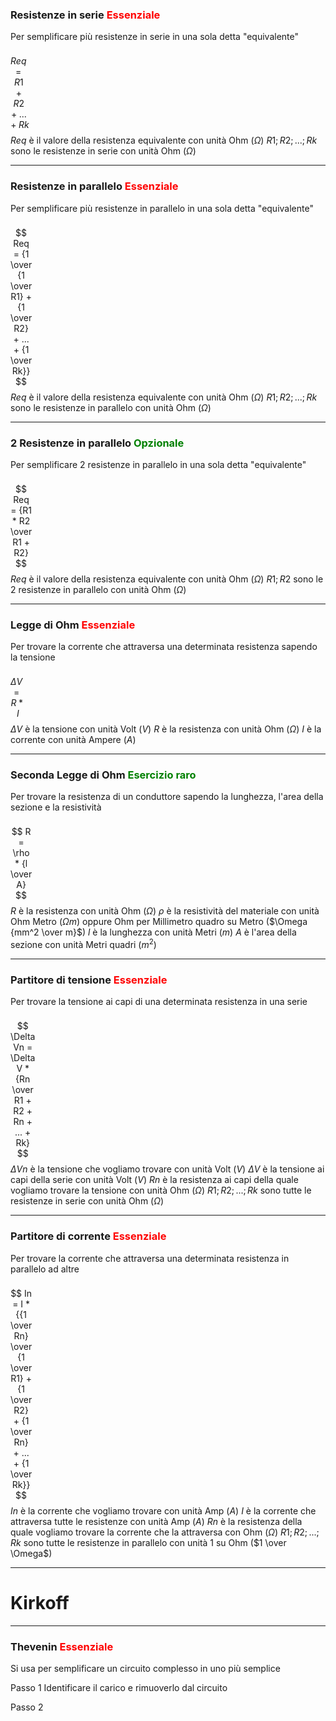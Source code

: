 <style>
/* formula */
fm {
    float: left;
    margin-right: 100%;
}
</style>

### Resistenze in serie <span style="color:red"> Essenziale </span>
Per semplificare più resistenze in serie in una sola detta "equivalente"

<fm> $$ Req = R1 + R2 + ... + Rk $$ </fm>

$Req$ è il valore della resistenza equivalente con unità Ohm ($\Omega$)
$R1; R2; ...; Rk$ sono le resistenze in serie con unità Ohm ($\Omega$)

---
### Resistenze in parallelo <span style="color:red"> Essenziale </span>
Per semplificare più resistenze in parallelo in una sola detta "equivalente"

<fm> $$ Req = {1 \over {1 \over R1} + {1 \over R2} + ... + {1 \over Rk}} $$ </fm>

$Req$ è il valore della resistenza equivalente con unità Ohm ($\Omega$)
$R1; R2; ...; Rk$ sono le resistenze in parallelo con unità Ohm ($\Omega$)

---

### 2 Resistenze in parallelo <span style="color:green"> Opzionale </span>
Per semplificare 2 resistenze in parallelo in una sola detta "equivalente"

<fm> $$ Req = {R1 * R2 \over R1 + R2} $$ </fm>

$Req$ è il valore della resistenza equivalente con unità Ohm ($\Omega$)
$R1 ;  R2$ sono le 2 resistenze in parallelo con unità Ohm ($\Omega$)

---

### Legge di Ohm <span style="color:red"> Essenziale </span>
Per trovare la corrente che attraversa una determinata resistenza sapendo la tensione

<fm> $$ \Delta V = R * I $$ </fm>

$\Delta V$ è la tensione con unità Volt ($V$)
$R$ è la resistenza con unità Ohm ($\Omega$)
$I$ è la corrente con unità Ampere ($A$)

---

### Seconda Legge di Ohm <span style="color:green"> Esercizio raro </span>
Per trovare la resistenza di un conduttore sapendo la lunghezza, l'area della sezione e la resistività

<fm> $$ R = \rho * {l \over A} $$ </fm>

$R$ è la resistenza con unità Ohm ($\Omega$)
$\rho$ è la resistività del materiale con unità Ohm Metro ($\Omega m$) oppure Ohm per Millimetro quadro su Metro ($\Omega {mm^2 \over m}$)
$l$ è la lunghezza con unità Metri ($m$)
$A$ è l'area della sezione con unità Metri quadri ($m^2$)

---

### Partitore di tensione <span style="color:red"> Essenziale </span>
Per trovare la tensione ai capi di una determinata resistenza in una serie

<fm> $$ \Delta Vn = \Delta V * {Rn \over R1 + R2 + Rn + ... + Rk} $$ </fm>

$\Delta Vn$ è la tensione che vogliamo trovare con unità Volt ($V$)
$\Delta V$ è la tensione ai capi della serie con unità Volt ($V$)
$Rn$ è la resistenza ai capi della quale vogliamo trovare la tensione con unità Ohm ($\Omega$)
$R1; R2; ...; Rk$ sono tutte le resistenze in serie con unità Ohm ($\Omega$)

---

### Partitore di corrente <span style="color:red"> Essenziale </span>
Per trovare la corrente che attraversa una determinata resistenza in parallelo ad altre

<fm> $$ In = I * {{1 \over Rn} \over {1 \over R1} + {1 \over R2} + {1 \over Rn} + ... + {1 \over Rk}} $$ </fm>

$In$ è la corrente che vogliamo trovare con unità Amp ($A$)
$I$ è la corrente che attraversa tutte le resistenze con unità Amp ($A$)
$Rn$ è la resistenza della quale vogliamo trovare la corrente che la attraversa con Ohm ($\Omega$)
$R1; R2; ...; Rk$ sono tutte le resistenze in parallelo con unità 1 su Ohm ($1 \over \Omega$)

---

# Kirkoff

---

### Thevenin <span style="color:red"> Essenziale </span>
Si usa per semplificare un circuito complesso in uno più semplice

Passo 1
Identificare il carico e rimuoverlo dal circuito

Passo 2